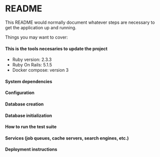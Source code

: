 # README

This README would normally document whatever steps are necessary to get the
application up and running.

Things you may want to cover:

#### This is the tools necesaries to update the project
* Ruby version: 2.3.3
* Ruby On Rails: 5.1.5
* Docker compose: version 3

#### System dependencies

#### Configuration

#### Database creation

#### Database initialization

#### How to run the test suite

#### Services (job queues, cache servers, search engines, etc.)

#### Deployment instructions
